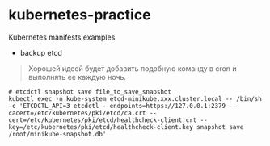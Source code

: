 # kubernetes-practice
Kubernetes manifests examples

* backup etcd
> Хорошей идеей будет добавить подобную команду в cron и выполнять ее каждую ночь.
```
# etcdctl snapshot save file_to_save_snapshot
kubectl exec -n kube-system etcd-minikube.xxx.cluster.local -- /bin/sh -c 'ETCDCTL_API=3 etcdctl --endpoints=https://127.0.0.1:2379 --cacert=/etc/kubernetes/pki/etcd/ca.crt --cert=/etc/kubernetes/pki/etcd/healthcheck-client.crt --key=/etc/kubernetes/pki/etcd/healthcheck-client.key snapshot save /root/minikube-snapshot.db'
```

